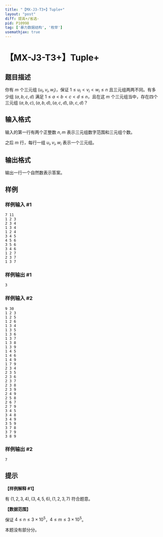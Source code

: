 ```yaml
---
title: "【MX-J3-T3+】Tuple+"
layout: "post"
diff: 提高+/省选-
pid: P10998
tag: ['暴力数据结构', '枚举']
usemathjax: true
---
```


# 【MX-J3-T3+】Tuple+
## 题目描述

你有 $m$ 个三元组 $(u_i,v_i,w_i)$，保证 $1\le u_i<v_i<w_i\le n$ 且三元组两两不同。有多少组 $(a,b,c,d)$ 满足 $1\le a<b<c<d\le n$，且在这 $m$ 个三元组当中，存在四个三元组 $(a,b,c),(a,b,d),(a,c,d),(b,c,d)$？
## 输入格式

输入的第一行有两个正整数 $n,m$ 表示三元组数字范围和三元组个数。

之后 $m$ 行，每行一组 $u_i,v_i,w_i$ 表示一个三元组。
## 输出格式

输出一行一个自然数表示答案。
## 样例

### 样例输入 #1
```
7 11
1 2 3
2 3 4
1 3 4
1 2 4
3 4 5
4 5 6
3 5 6
3 4 6
1 2 7
2 3 7
1 3 7

```
### 样例输出 #1
```
3

```
### 样例输入 #2
```
9 30
1 2 3
1 2 5
1 2 6
1 3 4
1 3 5
1 3 6
1 3 7
1 3 8
1 3 9
1 4 5
1 4 6
1 4 9
1 7 9
2 3 4
2 3 5
2 3 6
2 3 7
2 3 8
2 3 9
2 4 9
2 5 8
2 6 7
2 7 9
3 4 5
3 4 8
3 4 9
3 5 9
3 7 8
3 7 9
3 8 9

```
### 样例输出 #2
```
7

```
## 提示

**【样例解释 #1】**

有 $(1,2,3,4),(3,4,5,6),(1,2,3,7)$ 符合题意。

**【数据范围】**

保证 $4\le n \le 3\times 10^5$，$4\le m\le 3\times 10^5$。

本题没有部分分。
